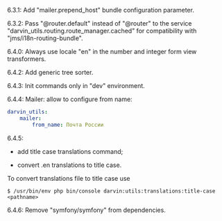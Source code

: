 6.3.1: Add "mailer.prepend_host" bundle configuration parameter.

6.3.2: Pass "@router.default" instead of "@router" to the service "darvin_utils.routing.route_manager.cached" for
 compatibility with "jms/i18n-routing-bundle".

6.4.0: Always use locale "en" in the number and integer form view transformers.

6.4.2: Add generic tree sorter.

6.4.3: Init commands only in "dev" environment.

6.4.4: Mailer: allow to configure from name:

```yaml
darvin_utils:
    mailer:
        from_name: Почта России
```

6.4.5:

- add title case translations command;

- convert .en translations to title case.

To convert translations file to title case use

```shell
$ /usr/bin/env php bin/console darvin:utils:translations:title-case <pathname>
```

6.4.6: Remove "symfony/symfony" from dependencies.
